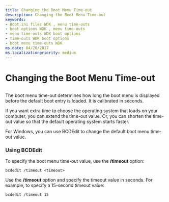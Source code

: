 ```yaml
---
title: Changing the Boot Menu Time-out
description: Changing the Boot Menu Time-out
keywords:
- Boot.ini files WDK , menu time-outs
- boot options WDK , menu time-outs
- menu time-outs WDK boot options
- time-outs WDK boot options
- boot menu time-outs WDK
ms.date: 04/20/2017
ms.localizationpriority: medium
---
```


# Changing the Boot Menu Time-out


## <span id="ddk_changing_the_boot_menu_time_out_tools"></span><span id="DDK_CHANGING_THE_BOOT_MENU_TIME_OUT_TOOLS"></span>


The boot menu time-out determines how long the boot menu is displayed before the default boot entry is loaded. It is calibrated in seconds.

If you want extra time to choose the operating system that loads on your computer, you can extend the time-out value. Or, you can shorten the time-out value so that the default operating system starts faster.

For Windows, you can use BCDEdit to change the default boot menu time-out value.

### <span id="using_bcdedit"></span><span id="USING_BCDEDIT"></span>Using BCDEdit

To specify the boot menu time-out value, use the **/timeout** option:

```
bcdedit /timeout <timeout>
```

Use the **/timeout** option and specify the timeout value in seconds. For example, to specify a 15-second timeout value:

```
bcdedit /timeout 15
```

 

 






